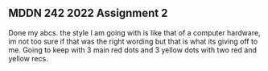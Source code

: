 ## MDDN 242 2022 Assignment 2

Done my abcs. the style I am going with is like that of a computer hardware, im not too sure if that was the right wording but that is what its giving off to me. Going to keep with 3 main red dots and 3 yellow dots with two red and yellow recs. 
